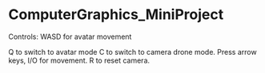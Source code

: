 # ComputerGraphics_MiniProject

Controls:
WASD for avatar movement

Q to switch to avatar mode
C to switch to camera drone mode. Press arrow keys, I/O for movement.
R to reset camera.
